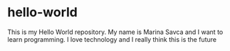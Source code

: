 # hello-world
This is my Hello World repository. 
My name is Marina Savca and I want to learn programming. I love technology and I really think this is the future
